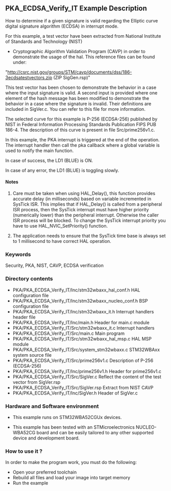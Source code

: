 ## <b>PKA_ECDSA_Verify_IT Example Description</b>

How to determine if a given signature is valid regarding the Elliptic curve digital signature algorithm
(ECDSA) in interrupt mode.

For this example, a test vector have been extracted from National Institute of Standards and Technology (NIST)

 - Cryptographic Algorithm Validation Program (CAVP) in order to demonstrate the usage of the hal.
This reference files can be found under:

"http://csrc.nist.gov/groups/STM/cavp/documents/dss/186-3ecdsatestvectors.zip (ZIP SigGen.rsp)"

This test vector has been chosen to demonstrate the behavior in a case where the input signature
is valid. A second input is provided where one element of the hash message has been modified to 
demonstrate the behavior in a case where the signature is invalid. Their definitions are included 
in SigVer.c. You can refer to this file for more information.

The selected curve for this example is P-256 (ECDSA-256) published by NIST in 
Federal Information Processing Standards Publication FIPS PUB 186-4. The description
of this curve is present in file Src/prime256v1.c.

In this example, the PKA interrupt is triggered at the end of the operation. The interrupt handler then
call the pka callback where a global variable is used to notify the main function.

In case of success, the LD1 (BLUE) is ON.

In case of any error, the LD1 (BLUE) is toggling slowly.

#### <b>Notes</b>

 1. Care must be taken when using HAL_Delay(), this function provides accurate delay (in milliseconds)
    based on variable incremented in SysTick ISR. This implies that if HAL_Delay() is called from
    a peripheral ISR process, then the SysTick interrupt must have higher priority (numerically lower)
    than the peripheral interrupt. Otherwise the caller ISR process will be blocked.
    To change the SysTick interrupt priority you have to use HAL_NVIC_SetPriority() function.
      
2. The application needs to ensure that the SysTick time base is always set to 1 millisecond
   to have correct HAL operation.

### <b>Keywords</b>

Security, PKA, NIST, CAVP, ECDSA verification

### <b>Directory contents</b>
  
  - PKA/PKA_ECDSA_Verify_IT/Inc/stm32wbaxx_hal_conf.h    HAL configuration file
  - PKA/PKA_ECDSA_Verify_IT/Inc/stm32wbaxx_nucleo_conf.h BSP configuration file
  - PKA/PKA_ECDSA_Verify_IT/Inc/stm32wbaxx_it.h          Interrupt handlers header file
  - PKA/PKA_ECDSA_Verify_IT/Inc/main.h                   Header for main.c module
  - PKA/PKA_ECDSA_Verify_IT/Src/stm32wbaxx_it.c          Interrupt handlers
  - PKA/PKA_ECDSA_Verify_IT/Src/main.c                   Main program
  - PKA/PKA_ECDSA_Verify_IT/Src/stm32wbaxx_hal_msp.c     HAL MSP module 
  - PKA/PKA_ECDSA_Verify_IT/Src/system_stm32wbaxx.c      STM32WBAxx system source file
  - PKA/PKA_ECDSA_Verify_IT/Src/prime256v1.c             Description of P-256 (ECDSA-256)
  - PKA/PKA_ECDSA_Verify_IT/Inc/prime256v1.h             Header for prime256v1.c
  - PKA/PKA_ECDSA_Verify_IT/Src/SigVer.c                 Reflect the content of the test vector from SigVer.rsp
  - PKA/PKA_ECDSA_Verify_IT/Src/SigVer.rsp               Extract from NIST CAVP
  - PKA/PKA_ECDSA_Verify_IT/Inc/SigVer.h                 Header of SigVer.c

### <b>Hardware and Software environment</b> 

  - This example runs on STM32WBA52CGUx devices.
  
  - This example has been tested with an STMicroelectronics NUCLEO-WBA52CG
    board and can be easily tailored to any other supported device 
    and development board.

### <b>How to use it ?</b> 


In order to make the program work, you must do the following:

 - Open your preferred toolchain 
 - Rebuild all files and load your image into target memory
 - Run the example
 

